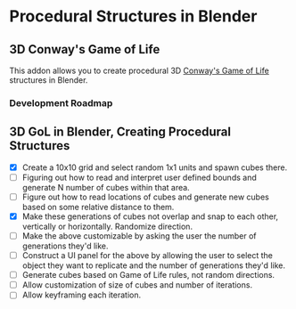 # Procedural Structures in Blender
## 3D Conway's Game of Life

This addon allows you to create procedural 3D [Conway's Game of Life](https://en.wikipedia.org/wiki/Conway%27s_Game_of_Life) structures in Blender.

### Development Roadmap
## 3D GoL in Blender, Creating Procedural Structures

- [x] Create a 10x10 grid and select random 1x1 units and spawn cubes there.
- [ ] Figuring out how to read and interpret user defined bounds and generate N number of cubes within that area. 
- [ ] Figure out how to read locations of cubes and generate new cubes based on some relative distance to them.
- [x] Make these generations of cubes not overlap and snap to each other, vertically or horizontally. Randomize direction.
- [ ] Make the above customizable by asking the user the number of generations they'd like.
- [ ] Construct a UI panel for the above by allowing the user to select the object they want to replicate and the number of generations they'd like. 
- [ ] Generate cubes based on Game of Life rules, not random directions. 
- [ ] Allow customization of size of cubes and number of iterations. 
- [ ] Allow keyframing each iteration.
